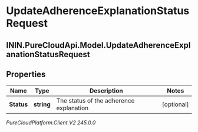 # UpdateAdherenceExplanationStatusRequest

## ININ.PureCloudApi.Model.UpdateAdherenceExplanationStatusRequest

## Properties

|Name | Type | Description | Notes|
|------------ | ------------- | ------------- | -------------|
| **Status** | **string** | The status of the adherence explanation | [optional] |



_PureCloudPlatform.Client.V2 245.0.0_
